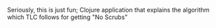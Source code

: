 Seriously, this is just fun; Clojure application that explains the algorithm which TLC follows for getting "No Scrubs"
